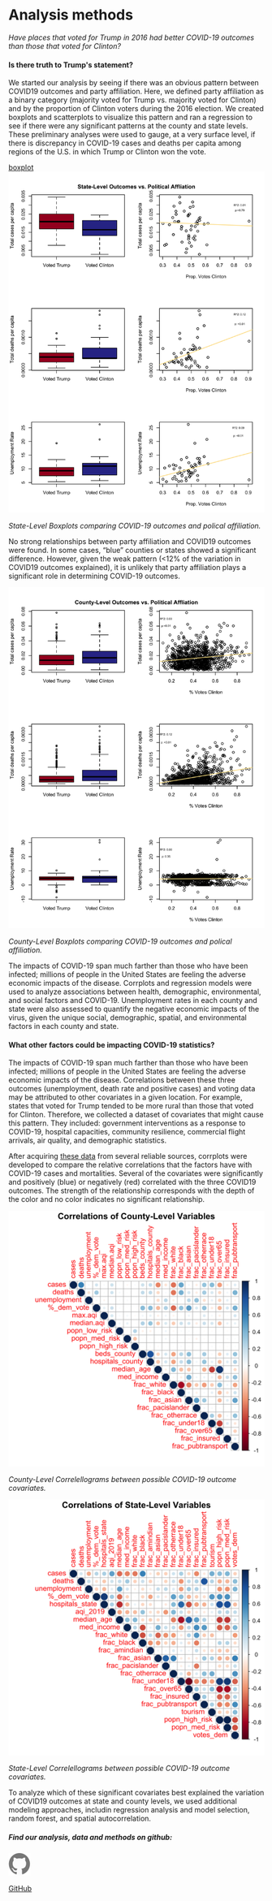 
# Analysis methods

*Have places that voted for Trump in 2016 had better COVID-19 outcomes than those that voted for Clinton?*

#### Is there truth to Trump's statement? 

We started our analysis by seeing if there was an obvious pattern between COVID19 outcomes and party affiliation. Here, we defined party affiliation as a binary category (majority voted for Trump vs. majority voted for Clinton) and by the proportion of Clinton voters during the 2016 election. We created boxplots and scatterplots to visualize this pattern and ran a regression to see if there were any significant patterns at the county and state levels. These preliminary analyses were used to gauge, at a very surface level, if there is discrepancy in COVID-19 cases and deaths per capita among regions of the U.S. in which Trump or Clinton won the vote.

[boxplot](https://github.com/osiau/GIS713DataChallenge/edit/gh-pages/images/statelvlcovid_sumplots.png)
<img src="images/statelvlcovid_sumplots.png" class="img-responsive" alt=""> <div>
*State-Level Boxplots comparing COVID-19 outcomes and polical affiliation.*

No strong relationships between party affiliation and COVID19 outcomes were found. In some cases, “blue” counties or states showed a significant difference. However, given the weak pattern (<12% of the variation in COVID19 outcomes explained), it is unlikely that party affiliation plays a significant role in determining COVID-19 outcomes.

<img src="images/cntylvlcovid_sumplots.png" class="img-responsive" alt=""> <div>
*County-Level Boxplots comparing COVID-19 outcomes and polical affiliation.*

The impacts of COVID-19 span much farther than those who have been infected; millions of people in the United States are feeling the adverse economic impacts of the disease. Corrplots and regression models were used to analyze associations between health, demographic, environmental, and social factors and COVID-19. Unemployment rates in each county and state were also assessed to quantify the negative economic impacts of the virus, given the unique social, demographic, spatial, and environmental factors in each county and state.

#### What other factors could be impacting COVID-19 statistics? 

The impacts of COVID-19 span much farther than those who have been infected; millions of people in the United States are feeling the adverse economic impacts of the disease. Correlations between these three outcomes (unemployment, death rate and positive cases) and voting data may be attributed to other covariates in a given location. For example, states that voted for Trump tended to be more rural than those that voted for Clinton. Therefore, we collected a dataset of covariates that might cause this pattern. They included: government interventions as a response to COVID-19, hospital capacities, community resilience, commercial flight arrivals, air quality, and demographic statistics.

After acquiring [these data](https://pages.github.ncsu.edu/chaedri/Data-Challenge-GIS713/data) from several reliable sources, corrplots were developed to compare the relative correlations that the factors have with COVID-19 cases and mortalities. Several of the covariates were significantly and positively (blue) or negatively (red) correlated with the three COVID19 outcomes. The strength of the relationship corresponds with the depth of the color and no color indicates no significant relationship.

<img src="images/countylevelcorr.png" class="img-responsive" alt=""> <div>
*County-Level Correlellograms between possible COVID-19 outcome covariates.*

<img src="images/statelevelcorr.png" class="img-responsive" alt=""> <div>
*State-Level Correlellograms between possible COVID-19 outcome covariates.*

To analyze which of these significant covariates best explained the variation of COVID19 outcomes at state and county levels, we used additional modeling approaches, includin regression analysis and model selection, random forest, and spatial autocorrelation.

##### Find our analysis, data and methods on github: 
<img src="images/octocat.svg" class="img-responsive" alt=""> <div> [GitHub](https://github.ncsu.edu/chaedri/Data-Challenge-GIS713)
